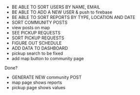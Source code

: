 - BE ABLE TO SORT USERS BY NAME, EMAIL
- BE ABLE TO ADD A NEW USER & push to firebase
- BE ABLE TO SORT REPORTS BY TYPE, LOCATION AND DATE
- SORT COMMUNITY POSTS
- view posts on map
- SEE PICKUP REQUESTS
- SORT PICKUP REQUESTS
- FIGURE OUT SCHEDULE
- ADD DATA TO DASHBOARD 
- pickup search to be fixed
- add map button to community page 


Done?
- GENERATE NEW community POST
- map page shows reports
- pickup page shows values